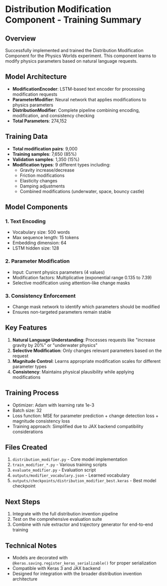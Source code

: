 # Distribution Modification Component - Training Summary

## Overview
Successfully implemented and trained the Distribution Modification Component for the Physics Worlds experiment. This component learns to modify physics parameters based on natural language requests.

## Model Architecture
- **ModificationEncoder**: LSTM-based text encoder for processing modification requests
- **ParameterModifier**: Neural network that applies modifications to physics parameters
- **DistributionModifier**: Complete pipeline combining encoding, modification, and consistency checking
- **Total Parameters**: 274,152

## Training Data
- **Total modification pairs**: 9,000
- **Training samples**: 7,650 (85%)
- **Validation samples**: 1,350 (15%)
- **Modification types**: 9 different types including:
  - Gravity increase/decrease
  - Friction modifications
  - Elasticity changes
  - Damping adjustments
  - Combined modifications (underwater, space, bouncy castle)

## Model Components

### 1. Text Encoding
- Vocabulary size: 500 words
- Max sequence length: 15 tokens
- Embedding dimension: 64
- LSTM hidden size: 128

### 2. Parameter Modification
- Input: Current physics parameters (4 values)
- Modification factors: Multiplicative (exponential range 0.135 to 7.39)
- Selective modification using attention-like change masks

### 3. Consistency Enforcement
- Change mask network to identify which parameters should be modified
- Ensures non-targeted parameters remain stable

## Key Features

1. **Natural Language Understanding**: Processes requests like "increase gravity by 20%" or "underwater physics"
2. **Selective Modification**: Only changes relevant parameters based on the request
3. **Magnitude Control**: Learns appropriate modification scales for different parameter types
4. **Consistency**: Maintains physical plausibility while applying modifications

## Training Process
- Optimizer: Adam with learning rate 1e-3
- Batch size: 32
- Loss function: MSE for parameter prediction + change detection loss + magnitude consistency loss
- Training approach: Simplified due to JAX backend compatibility considerations

## Files Created
1. `distribution_modifier.py` - Core model implementation
2. `train_modifier_*.py` - Various training scripts
3. `evaluate_modifier.py` - Evaluation script
4. `outputs/modifier_vocabulary.json` - Learned vocabulary
5. `outputs/checkpoints/distribution_modifier_best.keras` - Best model checkpoint

## Next Steps
1. Integrate with the full distribution invention pipeline
2. Test on the comprehensive evaluation suite
3. Combine with rule extractor and trajectory generator for end-to-end training

## Technical Notes
- Models are decorated with `@keras.saving.register_keras_serializable()` for proper serialization
- Compatible with Keras 3 and JAX backend
- Designed for integration with the broader distribution invention architecture
